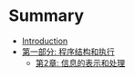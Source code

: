 # Summary

* [Introduction](README.md)
* [第一部分: 程序结构和执行](chapter1/README.md)
    * [第2章: 信息的表示和处理](chapter1/信息的表示和处理.md)

